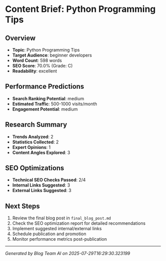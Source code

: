# Content Brief: Python Programming Tips

## Overview
- **Topic**: Python Programming Tips
- **Target Audience**: beginner developers
- **Word Count**: 598 words
- **SEO Score**: 70.0% (Grade: C)
- **Readability**: excellent

## Performance Predictions
- **Search Ranking Potential**: medium
- **Estimated Traffic**: 500-1000 visits/month
- **Engagement Potential**: medium

## Research Summary
- **Trends Analyzed**: 2
- **Statistics Collected**: 2
- **Expert Opinions**: 1
- **Content Angles Explored**: 3

## SEO Optimizations
- **Technical SEO Checks Passed**: 2/4
- **Internal Links Suggested**: 3
- **External Links Suggested**: 3

## Next Steps
1. Review the final blog post in `final_blog_post.md`
2. Check the SEO optimization report for detailed recommendations
3. Implement suggested internal/external links
4. Schedule publication and promotion
5. Monitor performance metrics post-publication

---
*Generated by Blog Team AI on 2025-07-29T16:29:30.323199*
